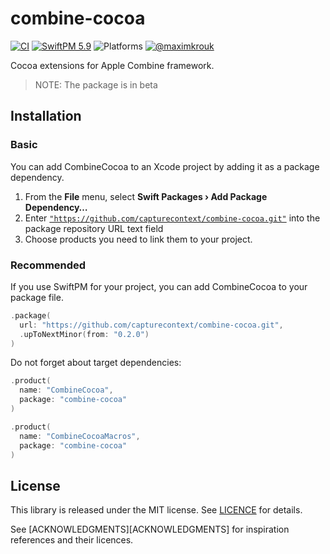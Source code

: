 # combine-cocoa

[![CI](https://github.com/CaptureContext/combine-cocoa/actions/workflows/ci.yml/badge.svg)](https://github.com/CaptureContext/combine-cocoa/actions/workflows/ci.yml) [![SwiftPM 5.9](https://img.shields.io/badge/swiftpm-5.9-ED523F.svg?style=flat)](https://swift.org/download/) ![Platforms](https://img.shields.io/badge/Platforms-iOS_13_|_macOS_10.15_|_tvOS_14_|_watchOS_7-ED523F.svg?style=flat) [![@maximkrouk](https://img.shields.io/badge/contact-@capturecontext-1DA1F2.svg?style=flat&logo=twitter)](https://twitter.com/capture_context) 

Cocoa extensions for Apple Combine framework.

> NOTE: The package is in beta

## Installation

### Basic

You can add CombineCocoa to an Xcode project by adding it as a package dependency.

1. From the **File** menu, select **Swift Packages › Add Package Dependency…**
2. Enter [`"https://github.com/capturecontext/combine-cocoa.git"`](https://github.com/capturecontext/combine-cocoa.git) into the package repository URL text field
3. Choose products you need to link them to your project.

### Recommended

If you use SwiftPM for your project, you can add CombineCocoa to your package file.

```swift
.package(
  url: "https://github.com/capturecontext/combine-cocoa.git",
  .upToNextMinor(from: "0.2.0")
)
```

Do not forget about target dependencies:

```swift
.product(
  name: "CombineCocoa", 
  package: "combine-cocoa"
)
```

```swift
.product(
  name: "CombineCocoaMacros", 
  package: "combine-cocoa"
)
```



## License

This library is released under the MIT license. See [LICENCE](LICENCE) for details.

See [ACKNOWLEDGMENTS][ACKNOWLEDGMENTS] for inspiration references and their licences.
